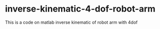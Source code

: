# inverse-kinematic-4-dof-robot-arm
This is a code on matlab inverse kinematic of robot arm with 4dof
